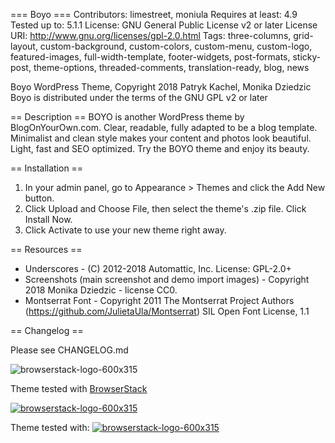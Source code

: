 === Boyo ===
Contributors: limestreet, moniula
Requires at least: 4.9
Tested up to: 5.1.1
License: GNU General Public License v2 or later
License URI: http://www.gnu.org/licenses/gpl-2.0.html
Tags: three-columns, grid-layout, custom-background, custom-colors, custom-menu, custom-logo, featured-images, full-width-template, footer-widgets, post-formats, sticky-post, theme-options, threaded-comments, translation-ready, blog, news

 Boyo WordPress Theme, Copyright 2018 Patryk Kachel, Monika Dziedzic
 Boyo is distributed under the terms of the GNU GPL v2 or later

== Description ==
BOYO is another WordPress theme by BlogOnYourOwn.com. Clear, readable, fully adapted to be a blog template. Minimalist and clean style makes your content and photos look beautiful. Light, fast and SEO optimized. Try the BOYO theme and enjoy its beauty.

== Installation ==

1. In your admin panel, go to Appearance > Themes and click the Add New button.
2. Click Upload and Choose File, then select the theme's .zip file. Click Install Now.
3. Click Activate to use your new theme right away.

== Resources ==

* Underscores - (C) 2012-2018 Automattic, Inc. License: GPL-2.0+
* Screenshots (main screenshot and demo import images) - Copyright 2018 Monika Dziedzic  - license CC0.
* Montserrat Font - Copyright 2011 The Montserrat Project Authors (https://github.com/JulietaUla/Montserrat) SIL Open Font License, 1.1

== Changelog ==

Please see CHANGELOG.md

![browserstack-logo-600x315](https://user-images.githubusercontent.com/25641280/64346310-2d445900-cff2-11e9-92f3-1138b1b7a14f.png)

Theme tested with [BrowserStack](https://www.browserstack.com/)

<a href="https://www.browserstack.com/"><img src="https://user-images.githubusercontent.com/25641280/64346310-2d445900-cff2-11e9-92f3-1138b1b7a14f.png" alt="browserstack-logo-600x315"></a>

Theme tested with:
<a href="https://www.browserstack.com/"><img src="https://user-images.githubusercontent.com/25641280/64346310-2d445900-cff2-11e9-92f3-1138b1b7a14f.png" alt="browserstack-logo-600x315"></a>
